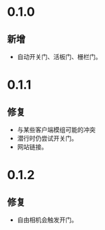 # 0.1.0
## 新增
- 自动开关门、活板门、栅栏门。
# 0.1.1
## 修复
- 与某些客户端模组可能的冲突
- 潜行时仍尝试开关门。
- 网站链接。
# 0.1.2
## 修复
- 自由相机会触发开门。